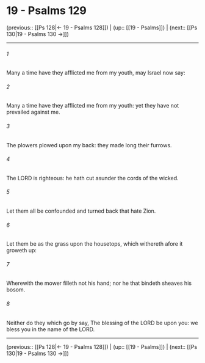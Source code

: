 # 19 - Psalms 129

(previous:: [[Ps 128|← 19 - Psalms 128]]) | (up:: [[19 - Psalms]]) | (next:: [[Ps 130|19 - Psalms 130 →]])

***


###### 1 
Many a time have they afflicted me from my youth, may Israel now say: 

###### 2 
Many a time have they afflicted me from my youth: yet they have not prevailed against me. 

###### 3 
The plowers plowed upon my back: they made long their furrows. 

###### 4 
The LORD is righteous: he hath cut asunder the cords of the wicked. 

###### 5 
Let them all be confounded and turned back that hate Zion. 

###### 6 
Let them be as the grass upon the housetops, which withereth afore it groweth up: 

###### 7 
Wherewith the mower filleth not his hand; nor he that bindeth sheaves his bosom. 

###### 8 
Neither do they which go by say, The blessing of the LORD be upon you: we bless you in the name of the LORD.

***

(previous:: [[Ps 128|← 19 - Psalms 128]]) | (up:: [[19 - Psalms]]) | (next:: [[Ps 130|19 - Psalms 130 →]])

